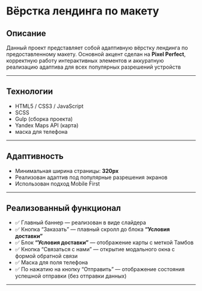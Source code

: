 # Вёрстка лендинга по макету

## Описание

Данный проект представляет собой адаптивную вёрстку лендинга по предоставленному макету. Основной акцент сделан на **Pixel Perfect**, корректную работу интерактивных элементов и аккуратную реализацию адаптива для всех популярных разрешений устройств


---

## Технологии

- HTML5 / CSS3 / JavaScript
- SCSS
- Gulp (сборка проекта)
- Yandex Maps API (карта)
- маска для телефона

---

## Адаптивность

- Минимальная ширина страницы: **320px**
- Реализован адаптив под популярные разрешения экранов
- Использован подход Mobile First

---

## Реализованный функционал

- ✅ Главный баннер — реализован в виде слайдера
- ✅ Кнопка “Заказать” — плавный скролл до блока **“Условия доставки”**
- ✅ Блок **“Условия доставки”** — отображение карты с меткой Тамбов
- ✅ Кнопка “Связаться с нами” — открытие модального окна с формой обратной связи
- ✅ Маска для поля телефона
- ✅ По нажатию на кнопку “Отправить” — отображение состояния успешной отправки (без отправки данных)

---